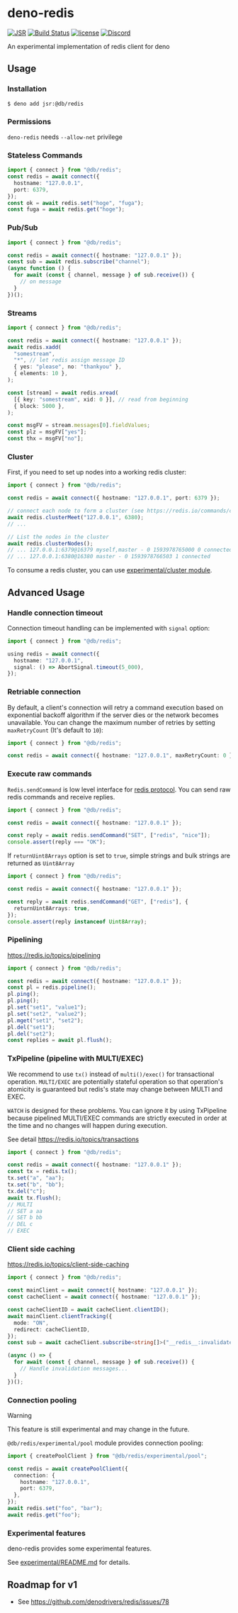 # deno-redis

[![JSR](https://jsr.io/badges/@db/redis)](https://jsr.io/@db/redis)
[![Build Status](https://github.com/denodrivers/redis/workflows/CI/badge.svg)](https://github.com/denodrivers/redis/actions)
[![license](https://img.shields.io/github/license/denodrivers/redis.svg)](https://github.com/denodrivers/redis)
[![Discord](https://img.shields.io/discord/768918486575480863?logo=discord)](https://discord.gg/QXuHBMcgWx)

An experimental implementation of redis client for deno

## Usage

### Installation

```shell
$ deno add jsr:@db/redis
```

### Permissions

`deno-redis` needs `--allow-net` privilege

### Stateless Commands

```ts
import { connect } from "@db/redis";
const redis = await connect({
  hostname: "127.0.0.1",
  port: 6379,
});
const ok = await redis.set("hoge", "fuga");
const fuga = await redis.get("hoge");
```

### Pub/Sub

```ts
import { connect } from "@db/redis";

const redis = await connect({ hostname: "127.0.0.1" });
const sub = await redis.subscribe("channel");
(async function () {
  for await (const { channel, message } of sub.receive()) {
    // on message
  }
})();
```

### Streams

```ts
import { connect } from "@db/redis";

const redis = await connect({ hostname: "127.0.0.1" });
await redis.xadd(
  "somestream",
  "*", // let redis assign message ID
  { yes: "please", no: "thankyou" },
  { elements: 10 },
);

const [stream] = await redis.xread(
  [{ key: "somestream", xid: 0 }], // read from beginning
  { block: 5000 },
);

const msgFV = stream.messages[0].fieldValues;
const plz = msgFV["yes"];
const thx = msgFV["no"];
```

### Cluster

First, if you need to set up nodes into a working redis cluster:

```ts
import { connect } from "@db/redis";

const redis = await connect({ hostname: "127.0.0.1", port: 6379 });

// connect each node to form a cluster (see https://redis.io/commands/cluster-meet)
await redis.clusterMeet("127.0.0.1", 6380);
// ...

// List the nodes in the cluster
await redis.clusterNodes();
// ... 127.0.0.1:6379@16379 myself,master - 0 1593978765000 0 connected
// ... 127.0.0.1:6380@16380 master - 0 1593978766503 1 connected
```

To consume a redis cluster, you can use
[experimental/cluster module](experimental/cluster/README.md).

## Advanced Usage

### Handle connection timeout

Connection timeout handling can be implemented with `signal` option:

```ts
import { connect } from "@db/redis";

using redis = await connect({
  hostname: "127.0.0.1",
  signal: () => AbortSignal.timeout(5_000),
});
```

### Retriable connection

By default, a client's connection will retry a command execution based on
exponential backoff algorithm if the server dies or the network becomes
unavailable. You can change the maximum number of retries by setting
`maxRetryCount` (It's default to `10`):

```ts
import { connect } from "@db/redis";

const redis = await connect({ hostname: "127.0.0.1", maxRetryCount: 0 }); // Disable retries
```

### Execute raw commands

`Redis.sendCommand` is low level interface for
[redis protocol](https://redis.io/topics/protocol). You can send raw redis
commands and receive replies.

```ts
import { connect } from "@db/redis";

const redis = await connect({ hostname: "127.0.0.1" });

const reply = await redis.sendCommand("SET", ["redis", "nice"]);
console.assert(reply === "OK");
```

If `returnUint8Arrays` option is set to `true`, simple strings and bulk strings
are returned as `Uint8Array`

```ts
import { connect } from "@db/redis";

const redis = await connect({ hostname: "127.0.0.1" });

const reply = await redis.sendCommand("GET", ["redis"], {
  returnUint8Arrays: true,
});
console.assert(reply instanceof Uint8Array);
```

### Pipelining

https://redis.io/topics/pipelining

```ts
import { connect } from "@db/redis";

const redis = await connect({ hostname: "127.0.0.1" });
const pl = redis.pipeline();
pl.ping();
pl.ping();
pl.set("set1", "value1");
pl.set("set2", "value2");
pl.mget("set1", "set2");
pl.del("set1");
pl.del("set2");
const replies = await pl.flush();
```

### TxPipeline (pipeline with MULTI/EXEC)

We recommend to use `tx()` instead of `multi()/exec()` for transactional
operation. `MULTI/EXEC` are potentially stateful operation so that operation's
atomicity is guaranteed but redis's state may change between MULTI and EXEC.

`WATCH` is designed for these problems. You can ignore it by using TxPipeline
because pipelined MULTI/EXEC commands are strictly executed in order at the time
and no changes will happen during execution.

See detail https://redis.io/topics/transactions

```ts
import { connect } from "@db/redis";

const redis = await connect({ hostname: "127.0.0.1" });
const tx = redis.tx();
tx.set("a", "aa");
tx.set("b", "bb");
tx.del("c");
await tx.flush();
// MULTI
// SET a aa
// SET b bb
// DEL c
// EXEC
```

### Client side caching

https://redis.io/topics/client-side-caching

```typescript
import { connect } from "@db/redis";

const mainClient = await connect({ hostname: "127.0.0.1" });
const cacheClient = await connect({ hostname: "127.0.0.1" });

const cacheClientID = await cacheClient.clientID();
await mainClient.clientTracking({
  mode: "ON",
  redirect: cacheClientID,
});
const sub = await cacheClient.subscribe<string[]>("__redis__:invalidate");

(async () => {
  for await (const { channel, message } of sub.receive()) {
    // Handle invalidation messages...
  }
})();
```

### Connection pooling

> [!WARNING]
> This feature is still experimental and may change in the future.

`@db/redis/experimental/pool` module provides connection pooling:

```typescript
import { createPoolClient } from "@db/redis/experimental/pool";

const redis = await createPoolClient({
  connection: {
    hostname: "127.0.0.1",
    port: 6379,
  },
});
await redis.set("foo", "bar");
await redis.get("foo");
```

### Experimental features

deno-redis provides some experimental features.

See [experimental/README.md](experimental/README.md) for details.

## Roadmap for v1

- See https://github.com/denodrivers/redis/issues/78

